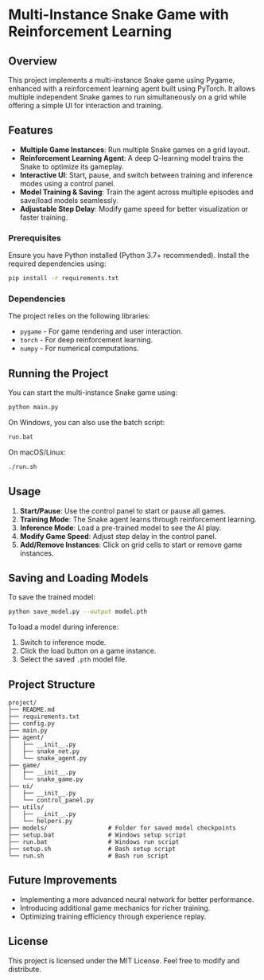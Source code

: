 # Multi-Instance Snake Game with Reinforcement Learning

## Overview

This project implements a multi-instance Snake game using Pygame, enhanced with a reinforcement learning agent built using PyTorch. It allows multiple independent Snake games to run simultaneously on a grid while offering a simple UI for interaction and training.

## Features

- **Multiple Game Instances**: Run multiple Snake games on a grid layout.
- **Reinforcement Learning Agent**: A deep Q-learning model trains the Snake to optimize its gameplay.
- **Interactive UI**: Start, pause, and switch between training and inference modes using a control panel.
- **Model Training & Saving**: Train the agent across multiple episodes and save/load models seamlessly.
- **Adjustable Step Delay**: Modify game speed for better visualization or faster training.

### Prerequisites

Ensure you have Python installed (Python 3.7+ recommended). Install the required dependencies using:

```bash
pip install -r requirements.txt
```

### Dependencies

The project relies on the following libraries:

- `pygame` - For game rendering and user interaction.
- `torch` - For deep reinforcement learning.
- `numpy` - For numerical computations.

## Running the Project

You can start the multi-instance Snake game using:

```bash
python main.py
```

On Windows, you can also use the batch script:

```bash
run.bat
```

On macOS/Linux:

```bash
./run.sh
```

## Usage

1. **Start/Pause**: Use the control panel to start or pause all games.
2. **Training Mode**: The Snake agent learns through reinforcement learning.
3. **Inference Mode**: Load a pre-trained model to see the AI play.
4. **Modify Game Speed**: Adjust step delay in the control panel.
5. **Add/Remove Instances**: Click on grid cells to start or remove game instances.

## Saving and Loading Models

To save the trained model:

```bash
python save_model.py --output model.pth
```

To load a model during inference:

1. Switch to inference mode.
2. Click the load button on a game instance.
3. Select the saved `.pth` model file.

## Project Structure

```
project/
├── README.md
├── requirements.txt
├── config.py
├── main.py
├── agent/
│   ├── __init__.py
│   ├── snake_net.py
│   └── snake_agent.py
├── game/
│   ├── __init__.py
│   └── snake_game.py
├── ui/
│   ├── __init__.py
│   └── control_panel.py
├── utils/
│   ├── __init__.py
│   └── helpers.py
├── models/                 # Folder for saved model checkpoints
├── setup.bat               # Windows setup script
├── run.bat                 # Windows run script
├── setup.sh                # Bash setup script
└── run.sh                  # Bash run script
```

## Future Improvements

- Implementing a more advanced neural network for better performance.
- Introducing additional game mechanics for richer training.
- Optimizing training efficiency through experience replay.

## License

This project is licensed under the MIT License. Feel free to modify and distribute.
